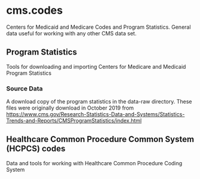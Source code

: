 # cms.codes
Centers for Medicaid and Medicare Codes and Program Statistics.  General data useful for working with any other CMS data set.

## Program Statistics
Tools for downloading and importing Centers for Medicare and Medicaid Program Statistics

### Source Data
A download copy of the program statistics in the data-raw directory.
These files were originally download in October 2019 from
https://www.cms.gov/Research-Statistics-Data-and-Systems/Statistics-Trends-and-Reports/CMSProgramStatistics/index.html


## Healthcare Common Procedure Common System (HCPCS) codes
Data and tools for working with Healthcare Common Procedure Coding System

